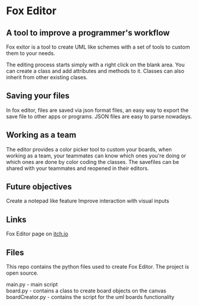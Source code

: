 # Fox Editor

## A tool to improve a programmer's workflow

Fox exitor is a tool to create UML like schemes with a set of tools to custom them to your needs.

The editing process starts simply with a right click on the blank area. You can create a class and add attributes and methods to it. Classes can also inherit from other existing clases.

## Saving your files

In fox editor, files are saved via json format files, an easy way to export the save file to other apps or programs. JSON files are easy to parse nowadays.

## Working as a team

The editor provides a color picker tool to custom your boards, when working as a team, your teammates can know which ones you're doing or which ones are done by color coding the classes. The savefiles can be shared with your teammates and reopened in their editors.


## Future objectives

Create a notepad like feature
Improve interaction with visual inputs


## Links

Fox Editor page on [itch.io](ttps://ricardo-quintela-dev.itch.io/fox-editor)


## Files

This repo contains the python files used to create Fox Editor. The project is open source.

main.py         - main script  
board.py        - contains a class to create board objects on the canvas  
boardCreator.py - contains the script for the uml boards functionality  
